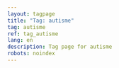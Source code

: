```yaml
---
layout: tagpage
title: "Tag: autisme"
tag: autisme
ref: tag_autisme
lang: en
description: Tag page for autisme
robots: noindex
---
```

